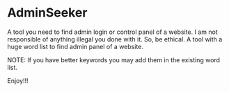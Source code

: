 # AdminSeeker
A tool you need to find admin login or control panel of a website.
I am not responsible of anything illegal you done with it. So, be ethical.
A tool with a huge word list to find admin panel of a website.

NOTE: If you have better keywords you may add them in the existing word list.

Enjoy!!!
